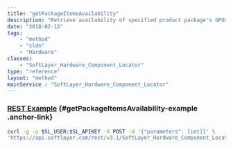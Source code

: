 ```yaml
---
title: "getPackageItemsAvailability"
description: "Retrieve availability of specified product package's GPUs and drives"
date: "2018-02-12"
tags:
    - "method"
    - "sldn"
    - "Hardware"
classes:
    - "SoftLayer_Hardware_Component_Locator"
type: "reference"
layout: "method"
mainService : "SoftLayer_Hardware_Component_Locator"
---
```


### [REST Example](#getPackageItemsAvailability-example) <a href="/article/rest/"><i class="fas fa-question"></i></a> {#getPackageItemsAvailability-example .anchor-link} 
```bash
curl -g -u $SL_USER:$SL_APIKEY -X POST -d '{"parameters": [int]}' \
'https://api.softlayer.com/rest/v3.1/SoftLayer_Hardware_Component_Locator/getPackageItemsAvailability'
```

